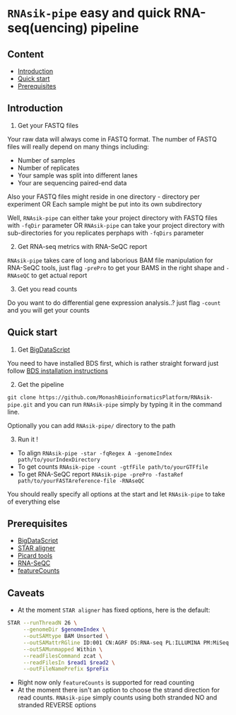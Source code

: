 # `RNAsik-pipe` easy and quick RNA-seq(uencing) pipeline

## Content

- [Introduction](##introduction)
- [Quick start](##quickstart)
- [Prerequisites](##prerequisites)

## Introduction

1. Get your FASTQ files

Your raw data will always come in FASTQ format. The number of FASTQ files will really depend on many things
including:

  - Number of samples 
  - Number of replicates 
  - Your sample was split into different lanes
  - Your are sequencing paired-end data

Also your FASTQ files might reside in one directory - directory per experiment 
OR 
Each sample might be put into its own subdirectory 

Well, `RNAsik-pipe` can either take your project directory with FASTQ files with `-fqDir` parameter
OR `RNAsik-pipe` can take your project directory with sub-directories for you replicates perphaps with 
`-fqDirs` parameter

2. Get RNA-seq metrics with RNA-SeQC report

`RNAsik-pipe` takes care of long and laborious BAM file manipulation for RNA-SeQC tools, just flag 
`-prePro` to get your BAMS in the right shape and `-RNAseQC` to get actual report

3. Get you read counts

Do you want to do differential gene expression analysis..? just flag `-count` and you will get your counts

## Quick start


1. Get [BigDataScript](http://pcingola.github.io/BigDataScript/)

You need to have installed BDS first, which is rather straight forward just follow [BDS installation instructions](http://pcingola.github.io/BigDataScript/download.html)

2. Get the pipeline

`git clone https://github.com/MonashBioinformaticsPlatform/RNAsik-pipe.git` and you can run `RNAsik-pipe`
simply by typing it in the command line. 

Optionally you can add `RNAsik-pipe/` directory to the path 

3. Run it !

- To align `RNAsik-pipe -star -fqRegex A -genomeIndex path/to/yourIndexDirectory` 
- To get counts `RNAsik-pipe -count -gtfFile path/to/yourGTFfile`
- To get RNA-SeQC report `RNAsik-pipe -prePro -fastaRef path/to/yourFASTAreference-file -RNAseQC`

You should really specify all options at the start and let `RNAsik-pipe` to take of everything else

## Prerequisites

- [BigDataScript](http://pcingola.github.io/BigDataScript/download.html)
- [STAR aligner](https://github.com/alexdobin/STAR/releases)
- [Picard tools](http://broadinstitute.github.io/picard/)
- [RNA-SeQC](https://www.broadinstitute.org/cancer/cga/rna-seqc)
- [featureCounts](http://subread.sourceforge.net/)

## Caveats 

- At the moment `STAR aligner` has fixed options, here is the default:

```BASH
STAR --runThreadN 26 \
     --genomeDir $genomeIndex \
     --outSAMtype BAM Unsorted \
     --outSAMattrRGline ID:001 CN:AGRF DS:RNA-seq PL:ILLUMINA PM:MiSeq SM:$uniqueName \
     --outSAMunmapped Within \
     --readFilesCommand zcat \
     --readFilesIn $read1 $read2 \
     --outFileNamePrefix $preFix
```

- Right now only `featureCounts` is supported for read counting
- At the moment there isn't an option to choose the strand direction for read counts. `RNAsik-pipe` simply
counts using both stranded NO and stranded REVERSE options

